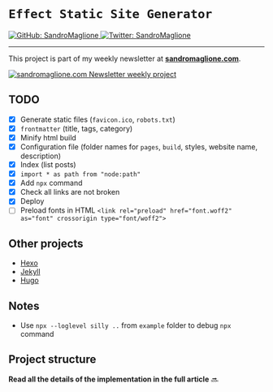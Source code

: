 # `Effect Static Site Generator`
<p>
  <a href="https://github.com/SandroMaglione">
    <img alt="GitHub: SandroMaglione" src="https://img.shields.io/github/followers/SandroMaglione?label=Follow&style=social" target="_blank" />
  </a>
  <a href="https://twitter.com/SandroMaglione">
    <img alt="Twitter: SandroMaglione" src="https://img.shields.io/twitter/follow/SandroMaglione.svg?style=social" target="_blank" />
  </a>
</p>

***

This project is part of my weekly newsletter at [**sandromaglione.com**](https://www.sandromaglione.com/newsletter?ref=Github&utm_medium=newsletter_project&utm_term=effect).


<a href="https://www.sandromaglione.com/newsletter?ref=Github&utm_medium=newsletter_project&utm_term=effect">
    <img alt="sandromaglione.com Newsletter weekly project" src="https://www.sandromaglione.com/static/images/newsletter_banner.webp" target="_blank" /> 
</a>

## TODO
- [x] Generate static files (`favicon.ico`, `robots.txt`)
- [x] `frontmatter` (title, tags, category)
- [x] Minify html build
- [x] Configuration file (folder names for `pages`, `build`, styles, website name, description)
- [x] Index (list posts)
- [x] `import * as path from "node:path"`
- [x] Add `npx` command
- [x] Check all links are not broken
- [x] Deploy
- [ ] Preload fonts in HTML `<link rel="preload" href="font.woff2" as="font" crossorigin type="font/woff2">`

## Other projects
- [Hexo](https://hexo.io/)
- [Jekyll](https://jekyllrb.com/)
- [Hugo](https://gohugo.io/)

## Notes
- Use `npx --loglevel silly ..` from `example` folder to debug `npx` command

## Project structure

**Read all the details of the implementation in the full article** 🔜

